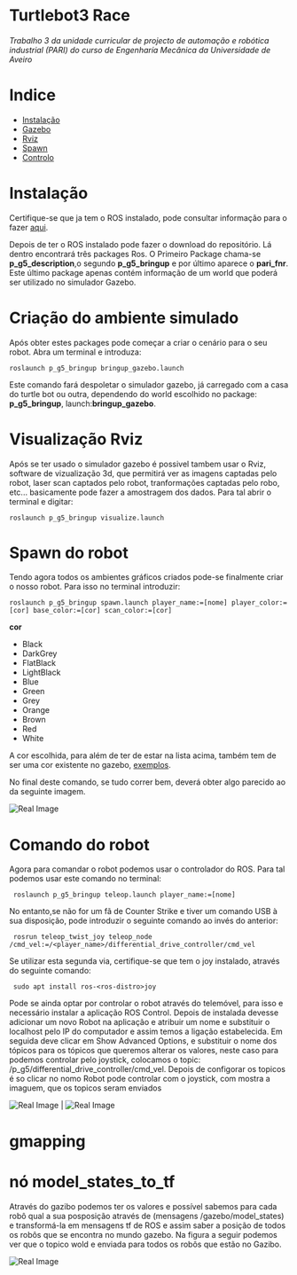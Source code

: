 # Turtlebot3 Race
###### Trabalho 3 da unidade curricular de projecto de automação e robótica industrial (PARI) do curso de Engenharía Mecânica da Universidade de Aveiro

# Indice
 - [Instalação](#instalação)
 - [Gazebo](#criação-do-ambiente-simulado)
 - [Rviz](#visualização-rviz)
 - [Spawn](#spawn-do-robot)
 - [Controlo](#comando-do-robot)
 
# Instalação
Certifique-se que ja tem o ROS instalado, pode consultar informação para o fazer [aqui](http://wiki.ros.org/ROS/Installation).

Depois de ter o ROS instalado pode fazer o download do repositório. Lá dentro encontrará três packages Ros.
O Primeiro Package chama-se **p_g5_description**,o segundo **p_g5_bringup** e por último aparece o **pari_fnr**.
Este último package apenas contém informação de um world que poderá ser utilizado no simulador Gazebo.

# Criação do ambiente simulado
Após obter estes packages pode começar a criar o cenário para o seu robot. Abra um terminal e introduza:
        
    roslaunch p_g5_bringup bringup_gazebo.launch

Este comando fará despoletar o simulador gazebo, já carregado com a casa do turtle bot ou outra, dependendo do world escolhido no package: **p_g5_bringup**, launch:**bringup_gazebo**.

       
# Visualização Rviz
Após se ter usado o simulador gazebo é possivel tambem usar o Rviz, software de vizualização 3d, que permitirá ver as
imagens captadas pelo robot, laser scan captados pelo robot, tranformações captadas pelo robo, etc... basicamente
pode fazer a amostragem dos dados. Para tal abrir o terminal e digitar:

    roslaunch p_g5_bringup visualize.launch
    
# Spawn do robot
Tendo agora todos os ambientes gráficos criados pode-se finalmente criar o nosso robot. Para isso no terminal introduzir:
    
    roslaunch p_g5_bringup spawn.launch player_name:=[nome] player_color:=[cor] base_color:=[cor] scan_color:=[cor]

**cor**
 - Black
 - DarkGrey
 - FlatBlack
 - LightBlack
 - Blue
 - Green
 - Grey
 - Orange
 - Brown
 - Red
 - White
 
 
 A cor escolhida, para além de ter de estar na lista acima, também tem de ser uma cor existente no gazebo, [exemplos](http://wiki.ros.org/simulator_gazebo/Tutorials/ListOfMaterials).
 
 
 No final deste comando, se tudo correr bem, deverá obter algo parecido ao da seguinte imagem.
  
 ![Real Image](docs/resultado.png)
 
# Comando do robot
Agora para comandar o robot podemos usar o controlador do ROS. Para tal podemos usar este comando no terminal:
    
     roslaunch p_g5_bringup teleop.launch player_name:=[nome]
        
No entanto,se não for um fã de Counter Strike e tiver um comando USB à sua disposição, pode introduzir o seguinte comando ao invés do anterior:

     rosrun teleop_twist_joy teleop_node /cmd_vel:=/<player_name>/differential_drive_controller/cmd_vel
       
Se utilizar esta segunda via, certifique-se que tem o joy instalado, através do seguinte comando:
        
     sudo apt install ros-<ros-distro>joy
        
Pode se ainda optar por controlar o robot através do telemóvel, para isso e necessário instalar a aplicação ROS Control.
Depois de instalada devesse adicionar um novo Robot na aplicação e atribuir um nome e substituir o localhost pelo IP do computador e assim temos a ligação estabelecida. 
Em seguida deve clicar em Show Advanced Options, e substituir o nome dos tópicos para os tópicos que queremos alterar os valores, neste caso para podemos controlar pelo joystick, colocamos o topic: /p_g5/differential_drive_controller/cmd_vel.
Depois de configorar os topicos é so clicar no nomo Robot pode controlar com o joystick, com mostra a imaguem, que os topicos seram enviados

![Real Image](docs/rosapp.jpg) | ![Real Image](docs/demoRosApp.jpg)
        
#  gmapping 

# nó model_states_to_tf
Através do gazibo podemos ter os valores e possível sabemos para cada robô qual a sua posposição através de (mensagens /gazebo/model_states) e transformá-la em mensagens tf de ROS e assim saber a posição de todos os robôs que se encontra no mundo gazebo.
Na figura a seguir podemos ver que o topico wold e enviada para todos os robôs que estão no Gazibo.

 ![Real Image](docs/imaguem_mudul_state_tf_readme.png)
      
    
